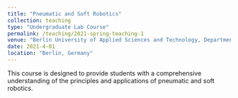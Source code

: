 ```yaml
---
title: "Pneumatic and Soft Robotics"
collection: teaching
type: "Undergraduate Lab Course"
permalink: /teaching/2021-spring-teaching-1
venue: "Berlin University of Applied Sciences and Technology, Department of Electrical Engineering"
date: 2021-4-01
location: "Berlin, Germany"
---
```


This course is designed to provide students with a comprehensive understanding of the principles and applications of pneumatic and soft robotics. 
